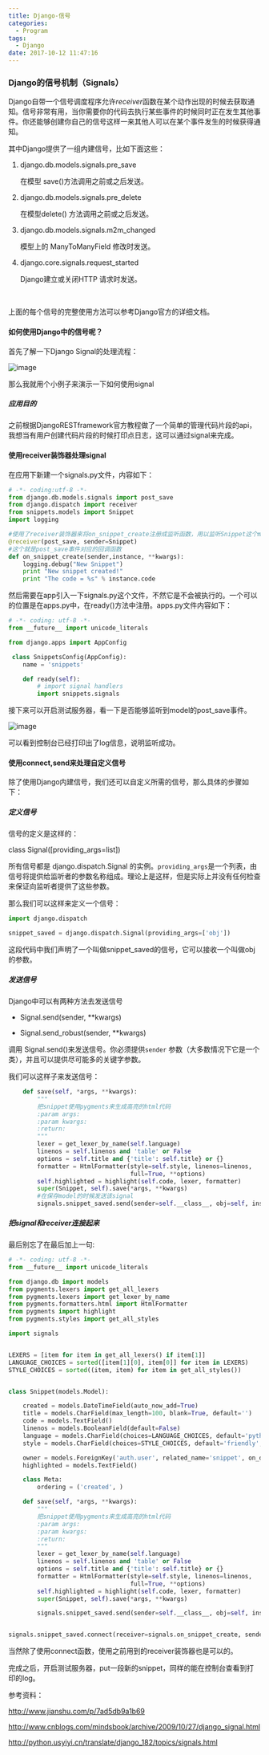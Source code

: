 ```yaml
---
title: Django-信号
categories:
  - Program
tags:
  - Django
date: 2017-10-12 11:47:16
---
```


### Django的信号机制（Signals）

Django自带一个信号调度程序允许*receiver*函数在某个动作出现的时候去获取通知。信号非常有用，当你需要你的代码去执行某些事件的时候同时正在发生其他事件。你还能够创建你自己的信号这样一来其他人可以在某个事件发生的时候获得通知。

<!--more-->

其中Django提供了一组内建信号，比如下面这些：

1. django.db.models.signals.pre_save

   在模型 save()方法调用之前或之后发送。

2. django.db.models.signals.pre_delete

   在模型delete() 方法调用之前或之后发送。

3. django.db.models.signals.m2m_changed

   模型上的 ManyToManyField 修改时发送。

4. django.core.signals.request_started

   Django建立或关闭HTTP 请求时发送。

​

上面的每个信号的完整使用方法可以参考Django官方的详细文档。

#### 如何使用Django中的信号呢？

首先了解一下Django Signal的处理流程：

![image](/blogimg/signal_process.png)

那么我就用个小例子来演示一下如何使用signal

##### 应用目的

之前根据DjangoRESTframework官方教程做了一个简单的管理代码片段的api，我想当有用户创建代码片段的时候打印点日志，这可以通过signal来完成。

#### 使用receiver装饰器处理signal

在应用下新建一个signals.py文件，内容如下：

```python
# -*- coding:utf-8 -*-
from django.db.models.signals import post_save
from django.dispatch import receiver
from snippets.models import Snippet
import logging

#使用了receiver装饰器来将on_snippet_create注册成监听函数，用以监听Snippet这个model的post_save事件
@receiver(post_save, sender=Snippet)
#这个就是post_save事件对应的回调函数
def on_snippet_create(sender,instance, **kwargs):
    logging.debug("New Snippet")
    print "New snippet created!"
    print "The code = %s" % instance.code
```

然后需要在app引入一下signals.py这个文件，不然它是不会被执行的。一个可以的位置是在apps.py中，在ready()方法中注册。apps.py文件内容如下：

```python
# -*- coding: utf-8 -*-
from __future__ import unicode_literals

from django.apps import AppConfig
```

```python
 class SnippetsConfig(AppConfig):
    name = 'snippets'

    def ready(self):
        # import signal handlers
        import snippets.signals
```


  接下来可以开启测试服务器，看一下是否能够监听到model的post_save事件。

  ![image](/blogimg/receiver_result.png)

  可以看到控制台已经打印出了log信息，说明监听成功。

  #### 使用connect,send来处理自定义信号

除了使用Django内建信号，我们还可以自定义所需的信号，那么具体的步骤如下：

##### 定义信号

信号的定义是这样的：

class Signal([providing_args=list])

所有信号都是 django.dispatch.Signal 的实例。`providing_args`是一个列表，由信号将提供给监听者的参数名称组成。理论上是这样，但是实际上并没有任何检查来保证向监听者提供了这些参数。

那么我们可以这样来定义一个信号：

```python
import django.dispatch

snippet_saved = django.dispatch.Signal(providing_args=['obj'])
```

这段代码中我们声明了一个叫做snippet_saved的信号，它可以接收一个叫做obj的参数。

##### 发送信号

Django中可以有两种方法去发送信号

- Signal.send(sender, **kwargs)


- Signal.send_robust(sender, **kwargs)

调用 Signal.send()来发送信号。你必须提供`sender` 参数（大多数情况下它是一个类），并且可以提供尽可能多的关键字参数。

我们可以这样子来发送信号：

```python
    def save(self, *args, **kwargs):
        """
        把snippet使用pygments来生成高亮的html代码
        :param args:
        :param kwargs:
        :return:
        """
        lexer = get_lexer_by_name(self.language)
        linenos = self.linenos and 'table' or False
        options = self.title and {'title': self.title} or {}
        formatter = HtmlFormatter(style=self.style, linenos=linenos,
                                  full=True, **options)
        self.highlighted = highlight(self.code, lexer, formatter)
        super(Snippet, self).save(*args, **kwargs)
		#在保存model的时候发送该signal
        signals.snippet_saved.send(sender=self.__class__, obj=self, instance=self)
```

##### 把signal和receiver连接起来

最后别忘了在最后加上一句:

```python
# -*- coding: utf-8 -*-
from __future__ import unicode_literals

from django.db import models
from pygments.lexers import get_all_lexers
from pygments.lexers import get_lexer_by_name
from pygments.formatters.html import HtmlFormatter
from pygments import highlight
from pygments.styles import get_all_styles

import signals


LEXERS = [item for item in get_all_lexers() if item[1]]
LANGUAGE_CHOICES = sorted([item[1][0], item[0]] for item in LEXERS)
STYLE_CHOICES = sorted((item, item) for item in get_all_styles())


class Snippet(models.Model):

    created = models.DateTimeField(auto_now_add=True)
    title = models.CharField(max_length=100, blank=True, default='')
    code = models.TextField()
    linenos = models.BooleanField(default=False)
    language = models.CharField(choices=LANGUAGE_CHOICES, default='python', max_length=100)
    style = models.CharField(choices=STYLE_CHOICES, default='friendly', max_length=100)

    owner = models.ForeignKey('auth.user', related_name='snippet', on_delete=models.CASCADE)
    highlighted = models.TextField()

    class Meta:
        ordering = ('created', )

    def save(self, *args, **kwargs):
        """
        把snippet使用pygments来生成高亮的html代码
        :param args:
        :param kwargs:
        :return:
        """
        lexer = get_lexer_by_name(self.language)
        linenos = self.linenos and 'table' or False
        options = self.title and {'title': self.title} or {}
        formatter = HtmlFormatter(style=self.style, linenos=linenos,
                                  full=True, **options)
        self.highlighted = highlight(self.code, lexer, formatter)
        super(Snippet, self).save(*args, **kwargs)

        signals.snippet_saved.send(sender=self.__class__, obj=self, instance=self)


signals.snippet_saved.connect(receiver=signals.on_snippet_create, sender=Snippet)
```

当然除了使用connect函数，使用之前用到的receiver装饰器也是可以的。

完成之后，开启测试服务器，put一段新的snippet，同样的能在控制台查看到打印的log。



参考资料：

http://www.jianshu.com/p/7ad5db9a1b69

http://www.cnblogs.com/mindsbook/archive/2009/10/27/django_signal.html

http://python.usyiyi.cn/translate/django_182/topics/signals.html